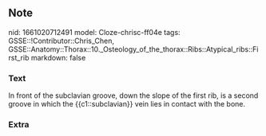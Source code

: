 ## Note
nid: 1661020712491
model: Cloze-chrisc-ff04e
tags: GSSE::!Contributor::Chris_Chen, GSSE::Anatomy::Thorax::10._Osteology_of_the_thorax::Ribs::Atypical_ribs::First_rib
markdown: false

### Text
<div class='toggle'>
  In front of the subclavian groove, down the slope of the first
  rib, is a second groove in which the {{c1::subclavian}} vein lies
  in contact with the bone.
</div>

### Extra

